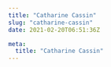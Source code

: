 ```yaml
---
title: "Catharine Cassin"
slug: "catharine-cassin"
date: 2021-02-20T06:51:36Z

meta:
  title: "Catharine Cassin"
---
```


